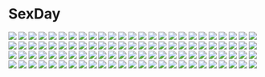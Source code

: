 # SexDay
![](https://konachan.com/image/854e74a2ea585f5c8b73ca995b4dcf8b/Konachan.com%20-%20108186%20akemi_homura%20long_hair%20mahou_shoujo_madoka_magica.jpg)
![](https://konachan.com/image/57e06efd4517a84eb7648b297d8a3a08/Konachan.com%20-%20232669%20apple228%20blonde_hair%20junko%20moon%20red_eyes%20touhou.jpg)
![](https://konachan.com/jpeg/489d09a00d97e83093b0399ecd14bcc4/Konachan.com%20-%20264449%20aqua_eyes%20blonde_hair%20breasts%20kirika_towa_alma%20long_hair%20nipples%20panties%20pointed_ears%20ponytail%20tagme_%28artist%29%20thighhighs%20underwear%20watermark.jpg)
![](https://konachan.com/image/19e8d049c2ca3ea1a28cfefd9d14e73b/Konachan.com%20-%2099872%20breasts%20cleavage%20cum%20hat%20ogami_kazuki%20penis%20purple_hair%20red_eyes%20remilia_scarlet%20sex%20tears%20touhou%20vampire.jpg)
![](https://konachan.com/image/d7b288a7e09b771dc7f3a13cdb3a7f3e/Konachan.com%20-%2037602%20lala_satalin_deviluke%20to_love_ru.jpg)
![](https://konachan.com/jpeg/696c952025249961ef6e74de13cc77e9/Konachan.com%20-%20225088%20anthropomorphism%20aqua_hair%20bisonbison%20close%20long_hair%20quincy%20red_eyes%20signed%20zhanjian_shaonu.jpg)
![](https://konachan.com/jpeg/5acacb14db06ea6ee4ee7d4b4beed6fa/Konachan.com%20-%20246913%20annin_doufu%20bow%20brown_eyes%20brown_hair%20building%20city%20clouds%20dress%20hat%20idolmaster%20kita_hinako%20necklace%20short_hair%20sky%20water%20wristwear.jpg)
![](https://konachan.com/jpeg/ea7b3e781cba23b7202ff0d43b5380ec/Konachan.com%20-%20237183%202girls%20apron%20blindfold%20blush%20brown_hair%20catgirl%20glasses%20long_hair%20maid%20original%20panties%20short_hair%20skirt_lift%20thighhighs%20underwear%20waifu2x%20yuri.jpg)
![](https://konachan.com/image/d3da62b5a1d51661f365b5781f2494aa/Konachan.com%20-%20300438%20blue_eyes%20blue_hair%20kuroi_%28liar-player%29%20long_hair%20nude%20original%20tears%20wings.jpg)
![](https://konachan.com/jpeg/c8e9715cea79649f5666e825dac587e2/Konachan.com%20-%2042710%20close%20nekomiya_nono%20yotsunoha.jpg)
![](https://konachan.com/image/a40f3915e7a88e37946bbbd9bb17dd95/Konachan.com%20-%20105306%20animal%20bird%20capura_lin%20landscape%20scenic%20sky%20sunset.jpg)
![](https://konachan.com/jpeg/3540c3b9aaf365fb5043ba4d9d15754c/Konachan.com%20-%20208712%20aqua_eyes%20blonde_hair%20cameltoe%20game_cg%20hozumi_mari%20kimi_to_koi_suru_gakuen_kissa%20panties%20reon%20school_uniform%20thighhighs%20underwear%20yu-ta.jpg)
![](https://konachan.com/jpeg/8c357ec0766e8cf3be6e8b1bbe459324/Konachan.com%20-%20240143%20building%20dress%20leaves%20original%20paper%20scenic%20spencer_sais.jpg)
![](https://konachan.com/image/a39c3f758713f96ba7e18387616b0234/Konachan.com%20-%2035623%20seto_no_hanayome%20seto_san%20sword%20weapon.jpg)
![](https://konachan.com/image/d19626ac81fc7042e343bb0b50df3829/Konachan.com%20-%20288738%20aqua_eyes%20aqua_hair%20bikini%20breasts%20close%20hatsune_miku%20long_hair%20navel%20swimsuit%20tattoo%20twintails%20vocaloid%20white%20wink%20xiao_mu_%28873971332%29.jpg)
![](https://konachan.com/image/6042f174ce8cb1ecca05c5b896f410ea/Konachan.com%20-%2091420%20dress%20feng%20game_cg%20green_eyes%20hoshizora_e_kakaru_hashi%20naturalton%20necklace%20petals%20purple_hair%20sakai_hina.jpg)
![](https://konachan.com/jpeg/daf6621b8ff7f83e6dfa69888f79f6f0/Konachan.com%20-%2015716%20azmaria_hendric%20chrono_crusade%20hat%20panties%20underwear%20white.jpg)
![](https://konachan.com/image/705c2d46138c360814c0863e03b3c9ff/Konachan.com%20-%20292925%20aircraft%20animal%20brown_hair%20dog%20original%20short_hair%20shorts%20tokunaga_akimasa.jpg)
![](https://konachan.com/image/c82ab9fa91b21ea3eea47a0d1cac4313/Konachan.com%20-%20123678%202girls%20blonde_hair%20blue_eyes%20blush%20brown_eyes%20cake%20christmas%20dress%20food%20hat%20kirisame_marisa%20kiss%20santa_hat%20sea_chicken%20short_hair%20shoujo_ai%20touhou.jpg)
![](https://konachan.com/image/d63edcfffcd712ec08dac1f766894dcf/Konachan.com%20-%20195433%20black_hair%20clouds%20flowers%20fujita_%28condor%29%20gun%20headphones%20kneehighs%20original%20petals%20school_uniform%20skirt%20sky%20weapon.jpg)
![](https://konachan.com/image/b586d39f80ced6ab34187f92d48daa42/Konachan.com%20-%20200650%20anthropomorphism%20brown_eyes%20brown_hair%20feathers%20hakumare%20headband%20kantai_collection%20long_hair%20sky%20sunset%20water%20zuihou_%28kancolle%29.jpg)
![](https://konachan.com/image/9d4356daf0daae501c5e60f4eccfffcf/Konachan.com%20-%206977%20haibane_renmei.jpg)
![](https://konachan.com/image/ff4df97f52ec39c3b268af13e8c6bdbe/Konachan.com%20-%20296387%202girls%20animal%20bicolored_eyes%20bird%20black_hair%20bow%20clouds%20grass%20kneehighs%20original%20purple_eyes%20school_uniform%20short_hair%20skirt%20sky%20sunset%20water.jpg)
![](https://konachan.com/jpeg/6dac069ea548501b571eed1ddef56fa7/Konachan.com%20-%20149485%20ayase_tamaki%20blue_eyes%20blue_hair%20garter%20headband%20navel%20ninja%20no_bra%20ponytail%20tagme%20weapon%20white.jpg)
![](https://konachan.com/jpeg/bf9960f38d69396486d47d89c06a93ab/Konachan.com%20-%20175270%20animal_ears%20breasts%20brown_hair%20horo%20kawakami_rokkaku%20long_hair%20nipples%20nude%20ookami_to_koushinryou%20red_eyes%20snow%20tree%20winter%20wolfgirl.jpg)
![](https://konachan.com/image/a651e1368461ba81aebae93eebee5656/Konachan.com%20-%2066936%20aqua_hair%20blonde_hair%20blue_eyes%20hatsune_miku%20kagamine_len%20kagamine_rin%20long_hair%20male%20short_hair%20thighhighs%20vocaloid%20zettai_ryouiki.jpg)
![](https://konachan.com/image/31e9fa199eb5fc1aca491b05496ead55/Konachan.com%20-%20195746%20amane_%28dream_c_club%29%20ass%20blush%20bow%20dream_c_club%20elbow_gloves%20gloves%20long_hair%20no_bra%20panties%20panty_pull%20pink_eyes%20pink_hair%20tear%20thighhighs%20underwear.jpg)
![](https://konachan.com/image/f6bd8077d036e12ba1f1a09561632e19/Konachan.com%20-%20101543%20utatane_piko%20vocaloid.jpg)
![](https://konachan.com/image/ab25b0ae8e4b95b343ecad9744daa6bd/Konachan.com%20-%2071834%20blue_hair%20ga-rei_zero%20isayama_yomi%20katana%20school_uniform%20sword%20weapon.jpg)
![](https://konachan.com/image/207b16a16533bb52af7ae84482ebec0b/Konachan.com%20-%20102468%20akemi_homura%20blonde_hair%20blue_hair%20kaname_madoka%20miki_sayaka%20pink_hair%20red_hair%20sakura_kyouko%20school_uniform%20shiva_%28executor%29%20tomoe_mami%20twintails.jpg)
![](https://konachan.com/image/c8a298f26d91173277defa22327f2bc9/Konachan.com%20-%20166514%20angel31424%20black_hair%20blue_eyes%20cape%20gray_eyes%20jpeg_artifacts%20levi_ackerman%20mikasa_ackerman%20scarf%20shingeki_no_kyojin%20short_hair%20sword%20uniform%20weapon.jpg)
![](https://konachan.com/jpeg/33761b467f6c801f681e27e14c91d318/Konachan.com%20-%20271988%202girls%20bath%20bathtub%20brown_hair%20bunny_ears%20bunnygirl%20cat_smile%20close%20clouds%20dark%20headband%20moon%20night%20shirosato%20short_hair%20sky%20touhou%20towel%20water.jpg)
![](https://konachan.com/image/f7625d333deec3e197f25ef22d3bfa8d/Konachan.com%20-%2049814%20kagamine_len%20kagamine_rin%20kamui_gakupo%20male%20vocaloid.jpg)
![](https://konachan.com/image/724112b169bec501b2deb47e7445a248/Konachan.com%20-%2056568%20blush%20bunnygirl%20fujiwara_no_mokou%20long_hair%20purple_hair%20red_eyes%20reisen_udongein_inaba%20ribbons%20touhou%20white_hair%20yagokoro_eirin.jpg)
![](https://konachan.com/jpeg/7f5047e84e532f14c074d9a83dab56f5/Konachan.com%20-%20187874%20game_cg%20giga%20harvest_overray%20long_hair%20nironiro%20panties%20purple_eyes%20school_uniform%20skirt%20skirt_lift%20tie%20underwear%20white_hair%20yatsurugi_komachi.jpg)
![](https://konachan.com/image/d35e775b5f403587983512604acb5ebf/Konachan.com%20-%2066943%202girls%20black_eyes%20black_hair%20blue_eyes%20blush%20close%20hug%20kiss%20long_hair%20taka_tony%20white_hair%20yuri.jpg)
![](https://konachan.com/image/b42acc62d46ff71b2b32433b96a3fe27/Konachan.com%20-%20150348%20polychromatic%20rumia%20sunakumo%20touhou.jpg)
![](https://konachan.com/image/1e4d82195ced66cdb4fde72e6e1712f2/Konachan.com%20-%20126893%20aqua_eyes%20aqua_hair%20bed%20hachune_miku%20hatsune_miku%20headphones%20long_hair%20mayo_riyo%20phone%20thighhighs%20twintails%20vocaloid.jpg)
![](https://konachan.com/jpeg/a2d946f89871743b67f8852d19bd4e58/Konachan.com%20-%20262491%20akagi_%28fmttps%29%20darling_in_the_franxx%20ichigo_%28darling_in_the_franxx%29%20third-party_edit.jpg)
![](https://konachan.com/image/e75a4d476c7936ea98a5da851ed0d364/Konachan.com%20-%20165711%20bikini_top%20blush%20breast_grab%20breasts%20kunifuto%20navel%20original%20wet.jpg)
![](https://konachan.com/image/f4183a2cab525f5235c0c24598d265ef/Konachan.com%20-%2011342%20flowers%20juliet%20romeo%20romeo_x_juliet.jpg)
![](https://konachan.com/image/89a27357e965e74dc7c68208dc533735/Konachan.com%20-%20306242%20anus%20azur_lane%20blush%20breasts%20censored%20clouds%20johnblack%20long_hair%20navel%20necklace%20nipples%20nude%20pink_hair%20pussy%20red_eyes%20sky%20sport%20tennis%20twintails.jpg)
![](https://konachan.com/image/8c685b2cbac508cdd338c4a4de723532/Konachan.com%20-%20257229%20bikini_top%20black_hair%20blush%20bra%20breasts%20christmas%20close%20gloves%20hat%20long_hair%20original%20santa_hat%20tagme_%28artist%29%20underwear%20yellow_eyes.jpg)
![](https://konachan.com/image/c25413730ab27a50341aa698cddd4eaf/Konachan.com%20-%20194978%20barefoot%20bikini%20black_hair%20blue_eyes%20blush%20breast_hold%20breasts%20gengoroh%20long_hair%20navel%20nipples%20saten_ruiko%20swimsuit%20to_aru_majutsu_no_index%20underboob.jpg)
![](https://konachan.com/image/1298ffa48e05e3c56d390ae7bdd14341/Konachan.com%20-%2023677%20gun%20mireille_bouquet%20noir%20weapon%20yuumura_kirika.jpg)
![](https://konachan.com/jpeg/dbfbd612021a91b28b0d0d3ca89be197/Konachan.com%20-%20178023%20aikawa_arisa_%28kiss_ato%29%20giga%20kiss_ato%20mikoto_akemi%20school_uniform%20skirt%20twintails%20valentine.jpg)
![](https://konachan.com/image/2c3f4099a80baebe0bb2a41473774514/Konachan.com%20-%20217763%20ayase_eri%20blue%20feathers%20group%20hoshizora_rin%20kousaka_honoka%20minami_kotori%20nishikino_maki%20qianqian%20sonoda_umi%20toujou_nozomi%20uniform%20yazawa_nico.jpg)
![](https://konachan.com/image/216333c0325706309919ffb4332976e5/Konachan.com%20-%20281828%20alice_schuberg%20apron%20black_eyes%20black_hair%20blonde_hair%20blue_eyes%20eugeo%20fcc%20grass%20headband%20kirigaya_kazuto%20loli%20long_hair%20male%20short_hair%20sleeping.jpg)
![](https://konachan.com/jpeg/058f5cab42daf1052e60773e004a8457/Konachan.com%20-%2018170%20kobushi_abiru%20sayonara_zetsubou_sensei.jpg)
![](https://konachan.com/image/bed5ce1b5ca1eb122730c54642c4f4f1/Konachan.com%20-%20197718%20all_male%20anthropomorphism%20blood%20cape%20hat%20ishikirimaru%20male%20short_hair%20sm318%20sword%20touken_ranbu%20weapon.jpg)
![](https://konachan.com/image/73158733fa8e40dcf0b25cf1871373c5/Konachan.com%20-%2085738%20blonde_hair%20flandre_scarlet%20hat%20petals%20red_eyes%20short_hair%20thighhighs%20touhou%20vampire%20wings.jpg)
![](https://konachan.com/image/fa8c50bf932a9471592d4b08ec95c09b/Konachan.com%20-%20304841%202girls%20bikini_top%20blush%20brown_hair%20choker%20demon%20horns%20long_hair%20navel%20original%20purple_eyes%20red_eyes%20red_hair%20shirt_lift%20succubus%20tail%20twintails.jpg)
![](https://konachan.com/jpeg/e0bb2524d9b6e0d34e67e1d9951e008d/Konachan.com%20-%20295022%20ama_mitsuki%20close%20original%20panties%20striped_panties%20underwear%20waifu2x%20wet.jpg)
![](https://konachan.com/jpeg/9c3925a49b99d00a4a489243ca3f16f8/Konachan.com%20-%20246699%20blonde_hair%20blush%20breast_grab%20breasts%20game_cg%20kawai_kuon%20marui%20navel%20nipples%20no_bra%20pink_eyes%20pulltop%20pure_song_garden%21%20shirt_lift%20wink.jpg)
![](https://konachan.com/image/121a2fc27addda2a9e83f6dce39da4c5/Konachan.com%20-%20200086%20building%20city%20flowers%20kakotomirai_%28harvester%29%20original%20scenic%20short_hair.jpg)
![](https://konachan.com/image/5afdd2397368430b407f644667902ec7/Konachan.com%20-%2098769%20butterfly%20dress%20fan%20flowers%20ichiyou_moka%20red_hair%20saigyouji_yuyuko%20touhou.jpg)
![](https://konachan.com/jpeg/aec63d24c7b313ac6e65ee075552b2e9/Konachan.com%20-%20277569%20bayonetta%20bayonetta_%28character%29%20black_hair%20bodysuit%20cameltoe%20close%20glasses%20glo-s-s%20gloves%20gray_eyes%20gun%20short_hair%20skintight%20weapon.jpg)
![](https://konachan.com/jpeg/85588ea5e823e8d48f9cc9cda07c75e6/Konachan.com%20-%2031177%20game_cg%20lyrical_lyric%20marmalade%20mikeou.jpg)
![](https://konachan.com/jpeg/320d0c4b1b1c796732d8c6189477e35b/Konachan.com%20-%20296918%20ass%20blush%20breasts%20brown_hair%20cum%20kino_%28kino_konomi%29%20nipples%20no_bra%20original%20red_eyes%20shirt_lift%20short_hair%20shorts%20tears%20undressing.jpg)
![](https://konachan.com/image/736dc6d005af3e0a6be5a9312f267997/Konachan.com%20-%20196730%20blonde_hair%20bow%20breasts%20butterfly%20cleavage%20flandre_scarlet%20food%20fruit%20green_eyes%20headdress%20leaves%20long_hair%20renkarua%20touhou%20vampire%20wings.jpg)
![](https://konachan.com/image/31451fce2b5ed00c0c5d8c45ce879079/Konachan.com%20-%20220710%20akio-bako%20beach%20bikini%20clouds%20flowers%20long_hair%20original%20scenic%20sky%20summer%20swimsuit%20water.jpg)
![](https://konachan.com/jpeg/309dd4c7c4bcd0384fcde00e47084718/Konachan.com%20-%20122443%20blonde_hair%20green_eyes%20long_hair%20mizutame_tori%20original.jpg)
![](https://konachan.com/jpeg/3186ea9f18250d646e2a4c647ea6dcd0/Konachan.com%20-%20270591%20anus%20barefoot%20blush%20breast_grab%20breasts%20brown_eyes%20brown_hair%20cube%20game_cg%20kantoku%20nipples%20nude%20pussy%20short_hair%20shower%20uncensored%20wet%20wink.jpg)
![](https://konachan.com/image/4d783bc96882f3c1ea8b3e46f794e9af/Konachan.com%20-%2066080%20animal%20bow%20brown_hair%20food%20long_hair%20scarf%20shirai_kuroko%20socks%20tagme%20tiger%20to_aru_kagaku_no_railgun%20to_aru_majutsu_no_index%20twintails%20yellow_eyes.jpg)
![](https://konachan.com/image/95a02ad5ba857d2a25215a6a0f27cd63/Konachan.com%20-%20269415%20aqua_eyes%20bisonbison%20blonde_hair%20clouds%20dress%20feathers%20flowers%20long_hair%20moon%20night%20rachel_gardner%20scythe%20sky%20summer_dress%20weapon%20wings.jpg)
![](https://konachan.com/image/14d9d9bd960332311d1c22fdc514171b/Konachan.com%20-%20119310%20dress%20hat%20long_hair%20mondo%20patchouli_knowledge%20purple_eyes%20purple_hair%20touhou%20water.jpg)
![](https://konachan.com/jpeg/a65ad0e7ff2d15c3320b71cdbcca8744/Konachan.com%20-%20210360%20astg%20car%20dark%20forest%20gloves%20gray%20gray_hair%20gun%20long_hair%20moon%20night%20original%20pantyhose%20scarf%20skirt%20tree%20watermark%20weapon.jpg)
![](https://konachan.com/jpeg/05fef538f95621bc5af4cdf5f6fefe30/Konachan.com%20-%20277040%20animal_ears%20aqua_eyes%20ass%20blush%20bodysuit%20breasts%20bunny_ears%20bunnygirl%20chakku_kanda%20fate_%28series%29%20long_hair%20pantyhose%20tears%20waifu2x%20white_hair.jpg)
![](https://konachan.com/jpeg/bacfea37a7368d47c572672cbfd9a1ba/Konachan.com%20-%20145083%20blue_eyes%20blush%20bow%20clouds%20favorite%20food%20game_cg%20green_hair%20school_uniform%20shida_kazuhiro%20short_hair%20skirt%20sky%20stockings%20toumine_tsukasa.jpg)
![](https://konachan.com/image/e0f825d03dfb62350ef5e84553a1a17e/Konachan.com%20-%20177744%20all_male%20bandage%20bicolored_eyes%20black_hair%20chain%20male%20ruins%20short_hair%20suit%20sunakumo%20tagme_%28character%29%20tie%20white_hair%20wings.jpg)
![](https://konachan.com/jpeg/899b86a4730cb260180641f0fdd21e51/Konachan.com%20-%20200030%20apron%20asami_asami%20black_hair%20bow%20flowers%20game_cg%20headband%20hibiki_works%20himekawa_honami%20long_hair%20pantyhose%20pretty_x_cation_2%20red_eyes%20school_uniform.jpg)
![](https://konachan.com/jpeg/ce8291edf1324ec6f2777f61de5e7379/Konachan.com%20-%20191769%20ayase_sayuki%20cube%20game_cg%20kantoku%20loli%20your_diary%20yua.jpg)
![](https://konachan.com/image/1598fae1d33a92d5937e98c1d4732daf/Konachan.com%20-%20128601%20boots%20hijiri_byakuren%20kuro_suto_sukii%20long_hair%20pantyhose%20touhou%20yellow_eyes.jpg)
![](https://konachan.com/image/295293244db57bbfc24c89628979d9e8/Konachan.com%20-%2054501%20animal%20bakemonogatari%20cat%20glasses%20hanekawa_tsubasa%20monogatari_%28series%29.jpg)
![](https://konachan.com/image/ebf64d644558e34cc6b4eacbddb89f49/Konachan.com%20-%2039368%20blue_hair%20nerine%20pointed_ears%20red_eyes%20shuffle%20tagme%20tsuchimi_rin.jpg)
![](https://konachan.com/jpeg/85947632a38bbbffc9ba842c67cf4a0b/Konachan.com%20-%20231925%20black_hair%20book%20breast_hold%20breasts%20game_cg%20kaniyashiku%20kuromine_mion%20long_hair%20navel%20nipples%20no_bra%20panties%20peassoft%20red_eyes%20underwear.jpg)
![](https://konachan.com/image/f1f1a1e5c1a980cb1427e12d521f2316/Konachan.com%20-%20174787%20animal_ears%20barefoot%20brown_eyes%20fang%20flowers%20foxgirl%20long_hair%20masami_chie%20nude%20original%20petals%20tail%20white_hair.jpg)
![](https://konachan.com/image/80dbc105a6f86231297fd6672ba8575d/Konachan.com%20-%2031429%20blue_eyes%20breasts%20censored%20favorite%20game_cg%20happy_margaret%21%20kokonoka.jpg)
![](https://konachan.com/jpeg/003dea2ef87b7d985596cded1134fb27/Konachan.com%20-%20287726%20animal_ears%20blush%20breasts%20cleavage%20gray_hair%20green_eyes%20horns%20long_hair%20navel%20original%20panties%20ribbons%20thighhighs%20underwear%20waifu2x%20wristwear.jpg)
![](https://konachan.com/image/629cf12cf5de5d3486e16330ecde0870/Konachan.com%20-%2093819%20czc_%28deko%29%20hatsune_miku%20vocaloid.jpg)
![](https://konachan.com/image/e3db338cb1062856c851c461b282d460/Konachan.com%20-%2062235%202girls%20asagi_shii%20blonde_hair%20blue_hair%20dress%20flandre_scarlet%20hat%20long_hair%20remilia_scarlet%20ribbons%20short_hair%20sword%20touhou%20vampire%20weapon%20wings.jpg)
![](https://konachan.com/image/17333160ddc64d7a0c7889f27eec9331/Konachan.com%20-%20107824%20animal%20ass%20black_hair%20cameltoe%20cat%20clouds%20k-on%21%20long_hair%20masami_chie%20nakano_azusa%20panties%20skirt%20sky%20spread_legs%20tree%20twintails%20underwear%20upskirt.jpg)
![](https://konachan.com/jpeg/65b749d3e39138eea07bc79cfea8725b/Konachan.com%20-%20226923%20ass%20bodysuit%20close%20izayoi_sakuya%20pantyhose%20signed%20sketch%20skintight%20tajima_yuuki%20touhou.jpg)
![](https://konachan.com/image/2f997d23b953c4c0fa2dc86b99329e0a/Konachan.com%20-%2089095%20black_rock_shooter%20kuroi_mato%20takanashi_yomi.jpg)
![](https://konachan.com/image/a387de56fda41b338c3afa32c792ccdb/Konachan.com%20-%2049100%20hatsune_miku%20headphones%20microphone%20twintails%20vocaloid.jpg)
![](https://konachan.com/jpeg/32c4d97e200576b308455f19089153e2/Konachan.com%20-%2082824%20cradle%20misaki_kurehito%20polychromatic%20touhou%20yakumo_yukari.jpg)
![](https://konachan.com/image/986cab3de2f3cc792bcd07036b89e392/Konachan.com%20-%20181063%20animal%20bird%20building%20clouds%20dress%20headdress%20landscape%20lost_elle%20original%20pixiv_fantasia%20scenic%20signed%20sky.jpg)
![](https://konachan.com/image/836a562f346467cd8f0de76d299c16ea/Konachan.com%20-%20270940%202girls%20black_hair%20blindfold%20blue_eyes%20blue_hair%20breasts%20dress%20kaku_seiga%20long_hair%20miyako_yoshika%20navel%20no_bra%20open_shirt%20skirt%20tare_orz%20touhou%20yuri.jpg)
![](https://konachan.com/jpeg/5117d2692c495aa1c382fe72142b2fe0/Konachan.com%20-%20233388%20ball%20bow%20brown_eyes%20brown_hair%20camera%20dress%20hat%20headphones%20loli%20long_hair%20male%20necklace%20pantyhose%20ponytail%20ribbons%20short_hair%20stars%20twintails.jpg)
![](https://konachan.com/image/524a25ddc27f1a16037aa169e5482a5a/Konachan.com%20-%2011200%20tagme.jpg)
![](https://konachan.com/jpeg/62d89b705a0d1f9372965d78a13cdc03/Konachan.com%20-%20220353%20black_eyes%20breasts%20cleavage%20gray_hair%20ian3314%20navel%20original%20pantyhose%20short_hair%20skirt.jpg)
![](https://konachan.com/jpeg/a003dd1f1b505c1c5ef1cc4e0a6dbdee/Konachan.com%20-%2090075%20blue_hair%20bow%20katana%20night%20purple_eyes%20rokuwata_tomoe%20scan%20sky%20stars%20sword%20touhou%20watatsuki_no_yorihime%20weapon.jpg)
![](https://konachan.com/image/f3efea91c2594b08f1b0f56910a8a010/Konachan.com%20-%2043620%20alphard%20canaan%20canaan_%28character%29%20takeuchi_takashi%20type-moon.jpg)
![](https://konachan.com/jpeg/f1335e6d43987cd46cb76f714f080a20/Konachan.com%20-%20181489%202girls%20black_hair%20flowers_%28game%29%20game_cg%20glasses%20hanabishi_rikka%20hug%20innocent_grey%20school_uniform%20shirahane_suou%20sugina_miki.jpg)
![](https://konachan.com/image/c26772ca6d295e719f1f3cf3d31e1e40/Konachan.com%20-%2064062%20blonde_hair%20dress%20hat%20long_hair%20nekotewi%20original%20scythe%20weapon%20yellow_eyes.jpg)
![](https://konachan.com/jpeg/ed6d7f98d3a9d89787d5b05d036e6864/Konachan.com%20-%20293436%20ass%20blonde_hair%20blush%20censored%20close%20dark_skin%20game_cg%20orc_soft%20penis%20purple_eyes%20sakura_rui%20shikijou_kyoudan%20sumeragi_kohaku.jpg)
![](https://konachan.com/jpeg/16eef71d2356143f2f5fe1b3c5420159/Konachan.com%20-%2032722%20animal%20bunnygirl%20chibi%20inakoi%20kuujou_hina%20sword%20turtle%20weapon%20whirlpool.jpg)
![](https://konachan.com/jpeg/5362edf250f7ffb1bf688603455af2b7/Konachan.com%20-%20194236%20crystal_dew_world%20japanese_clothes%20kirino_kasumu%20suishou_shizuku%20watermark%20yukata.jpg)
![](https://konachan.com/jpeg/3afe743bf0ac715572193a05d66596d4/Konachan.com%20-%2067189%20kagamine_rin%20vocaloid.jpg)
![](https://konachan.com/image/bf9b03fa55565cc5cf2d8ff169826f87/Konachan.com%20-%20169569%20aqua_eyes%20black_hair%20brown_hair%20dress%20dualscreen%20eren_jaeger%20food%20glasses%20gray_eyes%20group%20hanji_zoe%20male%20petals%20ponytail%20scarf%20short_hair%20suit%20tie.jpg)

